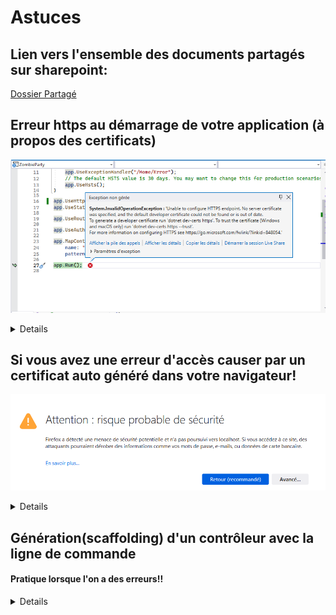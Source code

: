 # Astuces

## Lien vers l'ensemble des documents partagés sur sharepoint:
[Dossier Partagé](https://cegepedouardmontpetit-my.sharepoint.com/:f:/r/personal/mathieu_briau_cegepmontpetit_ca/Documents/3W6/Diapos3W6?csf=1&web=1&e=KAXGmC)

## Erreur https au démarrage de votre application (à propos des certificats)

![image](/autres/MicrosoftTeams-image.png)

<details>
Il faut premièrement ouvrir la console de package NuGet:

![image](/autres/consoleGestionnaireDePackage.png)

Ensuite il faut exécuter les commandes suivantes:

![image](/autres/commandesDotnetDevcerts.png)

</details>

## Si vous avez une erreur d'accès causer par un certificat auto généré dans votre navigateur!

![image](/autres/RisqueCertificat.png)

<details>

Il y a un problème avec les certificats auto généré. Si vous avez un problème de certificat non sécure en localhost avec votre navigateur, vous pouvez permettre les certificats invalides.

- Dans **chrome** Utiliser cette ligne  : **chrome://flags/#allow-insecure-localhost** et mettre Allow invalid certificates for resources loaded from localhost (ça devrait être la première option) à **enable** et redémarrer Chrome.
- Sur Edge, il y a **edge://flags** qui permet de gérer les options également. Dans tout les cas, il faut trouver l'option (**"Allow invalid certificates"**), vous pouvez faire une recherche.

Voici comment changer de navigateur utilisé par Visual Studio:

![image](/autres/selectionNavigateurVisualStudio.png)

</details>

## Génération(scaffolding) d'un contrôleur avec la ligne de commande 
#### Pratique lorsque l'on a des erreurs!!

<details>

Vous pouvez prendre le temps de lire les [notes de cours](https://cegepedouardmontpetit-my.sharepoint.com/:p:/r/personal/valerie_turgeon_cegepmontpetit_ca/Documents/Site_3W6_Partage/08.1%20VuesControleurs%20autogeneres/S08.1_Generer%20les%20vues%20avec%20console.pptx?d=w25f7099d17b8472baf531cde3223753d&csf=1&web=1&e=XYQLa7) ou alors suivre les directives suivantes


Pour générer le contrôleur et les vues d'un modèle (ou ViewModel), voici la commande si ça ne fonctionne pas avec l'interface graphique :

```
dotnet aspnet-codegenerator controller -m NOM_COMPLET_DU_MODEL_AVEC_NAMESPACE -dc NOM_COMPLET_DU_CONTEXT_AVEC_NAMESPACE -scripts -udl -outDir Controllers -name NOM_DU_CONTROLEUR -async -actions
```

Il faut biensûr remplacer **NOM_COMPLET_DU_MODEL_AVEC_NAMESPACE**, **NOM_COMPLET_DU_CONTEXT_AVEC_NAMESPACE** et **NOM_DU_CONTROLEUR**

Voici des exemples de valeurs :

| Variable | Valeur | 
| :--- | :--- |
| NOM_COMPLET_DU_MODEL_AVEC_NAMESPACE | PresseMots_Web.Models.User |
| NOM_COMPLET_DU_CONTEXT_AVEC_NAMESPACE | PresseMots_Web.Models.Data.PresseMotsDbContext |
| NOM_DU_CONTROLEUR | UsersController |

On aurait donc ceci avec notre exemple :

```
dotnet aspnet-codegenerator controller -m PresseMots_Web.Models.User -dc PresseMots_Web.Models.Data.PresseMotsDbContext -scripts -udl -outDir Controllers -name UsersController -async -actions
```

Si vous avez une erreur comme quoi la commande n'est pas trouvée, vous devez installer l'outil (déjà installé sur les postes du CEGEP)

```
dotnet tool install --global dotnet-aspnet-codegenerator --version 6.0.13
```

Pour rouler la commande:

![image](/autres/menuTerminal.png)

![image](/autres/terminal.png)

:::warning

Cette commande doit être effectué dans la console de VisualStudio et il faut s'assurer de faire un cd NOM_DU_PROJET (PresseMots_Web dans l'exemple) avant de rouler la commande.

:::

</details>


